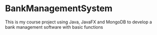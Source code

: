 # BankManagementSystem
This is my course project using Java, JavaFX and MongoDB to develop a bank management software with basic functions
